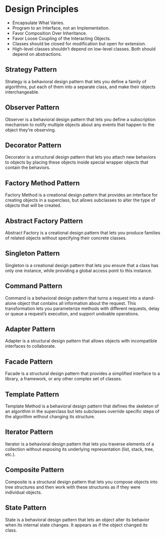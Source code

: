 # Design Principles

- Encapsulate What Varies.
- Program to an Interface, not an Implementation.
- Favor Composition Over Inheritance.
- Favor Loose Coupling of the Interacting Objects.
- Classes should be closed for modification but open for extension.
- High-level classes shouldn’t depend on low-level classes. Both should depend on abstractions.

## Strategy Pattern

Strategy is a behavioral design pattern that lets you define a family of algorithms, put each of them into a separate class, and make their objects interchangeable.

## Observer Pattern

Observer is a behavioral design pattern that lets you define a subscription mechanism to notify multiple objects about any events that happen to the object they’re observing.

## Decorator Pattern

Decorator is a structural design pattern that lets you attach new behaviors to objects by placing these objects inside special wrapper objects that contain the behaviors.

## Factory Method Pattern

Factory Method is a creational design pattern that provides an interface for creating objects in a superclass, but allows subclasses to alter the type of objects that will be created.

## Abstract Factory Pattern

Abstract Factory is a creational design pattern that lets you produce families of related objects without specifying their concrete classes.

## Singleton Pattern

Singleton is a creational design pattern that lets you ensure that a class has only one instance, while providing a global access point to this instance.

## Command Pattern

Command is a behavioral design pattern that turns a request into a stand-alone object that contains all information about the request. This transformation lets you parameterize methods with different requests, delay or queue a request’s execution, and support undoable operations.

## Adapter Pattern

Adapter is a structural design pattern that allows objects with incompatible interfaces to collaborate.

## Facade Pattern

Facade is a structural design pattern that provides a simplified interface to a library, a framework, or any other complex set of classes.

## Template Pattern

Template Method is a behavioral design pattern that defines the skeleton of an algorithm in the superclass but lets subclasses override specific steps of the algorithm without changing its structure.

## Iterator Pattern

Iterator is a behavioral design pattern that lets you traverse elements of a collection without exposing its underlying representation (list, stack, tree, etc.).

## Composite Pattern

Composite is a structural design pattern that lets you compose objects into tree structures and then work with these structures as if they were individual objects.

## State Pattern

State is a behavioral design pattern that lets an object alter its behavior when its internal state changes. It appears as if the object changed its class.
